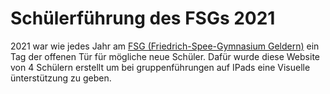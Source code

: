 # Schülerführung des FSGs 2021

2021 war wie jedes Jahr am [FSG (Friedrich-Spee-Gymnasium Geldern)](https://fsggeldern.de) ein Tag der offenen Tür für mögliche neue Schüler. Dafür wurde diese Website von 4 Schülern erstellt um bei gruppenführungen auf IPads eine Visuelle ünterstützung zu geben. 
